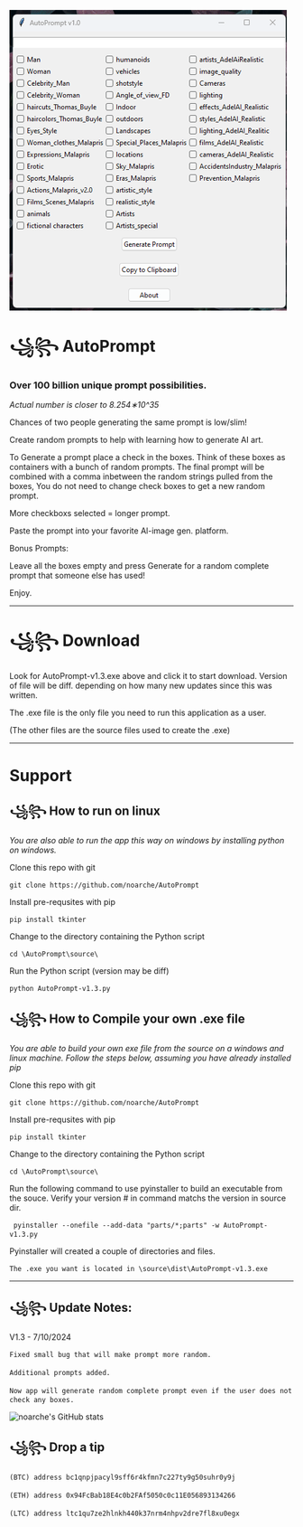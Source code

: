 

![screenshot](https://github.com/noarche/AutoPrompt/blob/main/source/AutoPrompt.gif?raw=true)



# ꧁꧂ AutoPrompt
### Over 100 billion unique prompt possibilities. 

*Actual number is closer to 8.254∗10^35*

 Chances of two people generating the same prompt is low/slim!

Create random prompts to help with learning how to generate AI art.


To Generate a prompt place a check in the boxes. 
Think of these boxes as containers with a bunch of random prompts.
The final prompt will be combined with a comma inbetween
the random strings pulled from the boxes,
You do not need to change check boxes to get a new random
prompt. 

More checkboxs selected = longer prompt. 

Paste the prompt into your favorite Al-image gen. platform.

Bonus Prompts:

Leave all the boxes empty and press Generate for a random complete prompt that someone else has used!

Enjoy.

------------------------------------------------

# ꧁꧂ Download

Look for AutoPrompt-v1.3.exe above and click it to start download. Version of file will be diff. depending on how many new 
 updates since this was written. 

The .exe file is the only file you need to run this application as a user. 

(The other files are the source files used to create the .exe)

------------------------------------------------

# Support


## ꧁꧂ How to run on linux 

*You are also able to run the app this way on windows by installing python on windows.* 

Clone this repo with git

    git clone https://github.com/noarche/AutoPrompt

Install pre-requsites with pip

    pip install tkinter

Change to the directory containing the Python script

    cd \AutoPrompt\source\

Run the Python script (version may be diff)

    python AutoPrompt-v1.3.py



## ꧁꧂ How to Compile your own .exe file 

*You are able to build your own exe file from the source on a windows and linux machine. Follow the steps below, assuming you have already installed pip*

Clone this repo with git

    git clone https://github.com/noarche/AutoPrompt

Install pre-requsites with pip

    pip install tkinter

Change to the directory containing the Python script
  	
    cd \AutoPrompt\source\

Run the following command to use pyinstaller to build an executable from the souce. Verify your version # in command matchs the version in source  dir. 
     
     pyinstaller --onefile --add-data "parts/*;parts" -w AutoPrompt-v1.3.py

Pyinstaller will created a couple of directories and files. 

    The .exe you want is located in \source\dist\AutoPrompt-v1.3.exe

------------------------------------------------


## ꧁꧂ Update Notes:


V1.3 - 7/10/2024

    Fixed small bug that will make prompt more random. 

    Additional prompts added. 

    Now app will generate random complete prompt even if the user does not check any boxes. 



![noarche's GitHub stats](https://github-readme-stats.vercel.app/api?username=noarche&show_icons=true&theme=transparent)


## ꧁꧂ Drop a tip

    (BTC) address bc1qnpjpacyl9sff6r4kfmn7c227ty9g50suhr0y9j
    
    (ETH) address 0x94FcBab18E4c0b2FAf5050c0c11E056893134266
    
    (LTC) address ltc1qu7ze2hlnkh440k37nrm4nhpv2dre7fl8xu0egx





